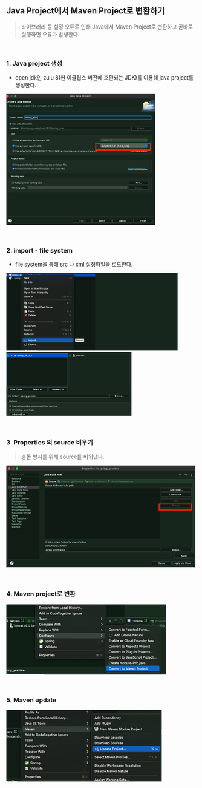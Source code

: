 ## Java Project에서 Maven Project로 변환하기

> 라이브러리 등 설정 오류로 인해 Java에서 Maven Project로 변환하고 곧바로 실행하면 오류가 발생한다.

​          

### 1. Java project 생성

* open jdk인 zulu 8(현 이클립스 버전에 호환되는 JDK)를 이용해 java project를 생성한다.

<img src="java_to_maven_convert.assets/image-20220418212601360.png" alt="image-20220418212601360" style="zoom:50%;" />

​         

### 2. import - file system

* file system을 통해 src 나 xml 설정파일을 로드한다.

<img src="java_to_maven_convert.assets/image-20220418213627987.png" alt="image-20220418213627987" style="zoom:50%;" />

<img src="java_to_maven_convert.assets/image-20220418213707294.png" alt="image-20220418213707294" style="zoom:50%;" />

​         

### 3. Properties 의 source 비우기

> 충돌 방지를 위해 source를 비워낸다.

<img src="java_to_maven_convert.assets/image-20220418213845160.png" alt="image-20220418213845160" style="zoom:50%;" />

​          

### 4. Maven project로 변환

<img src="java_to_maven_convert.assets/image-20220418213957288.png" alt="image-20220418213957288" style="zoom:67%;" />

​          

### 5. Maven update

<img src="java_to_maven_convert.assets/image-20220418214051779.png" alt="image-20220418214051779" style="zoom:67%;" />